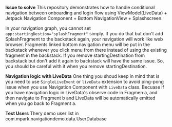 **Issue to solve**
This repository demonstrates how to handle conditional navigation between onboarding and login flow using ViewModel(LiveData) + Jetpack Navigation Component + Bottom NavigationView + Splashscreen.

In your navigation graph, you cannot set `app:startingDestion="splashFragment"` simply. If you do that but don't add SplashFragment to the backstack again, your navigation will work like web browser. Fragments linked bottom navigation menu will be put in the backstack whenever you click menu from there instead of using the existing fragment in the backstack. 
If you remove startingDestination from backstack but don't add it again to backstack will have the same issue. So, you should be careful with it when you remove startingDestination.

**Navigation logic with LiveData**
One thing you shoud keep in mind that is you need to use `SingleLiveEvent` or `liveData` extension to avoid ping-pong issue when you use Navigation Component with `LiveData` class. Becuase if you have navigation logic in LiveData's observe code in Fragmen a, and then navigate to Fragment b and LiveData will be automatically emitted when you go back to Fragment a.

**Test Users**
Thery demo user list in com.mpark.navigationdemo.data.UserDatabase

